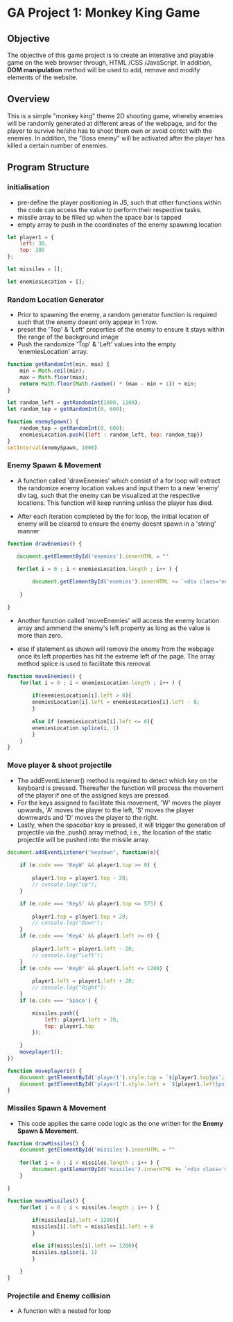# GA Project 1: Monkey King Game

## Objective
The objective of this game project is to create an interative and playable game on the web browser through, HTML /CSS /JavaScript. In addition, **DOM manipulation** method will be used to add, remove and modify elements of the website.

## Overview
This is a simple "monkey king" theme 2D shooting game, whereby enemies will be randomly generated at different areas of the webpage, and for the player to survive he/she has to shoot them own or avoid contct with the enemies. In addition, the "Boss enemy" will be activated after the player has killed a certain number of enemies.

## Program Structure

### initialisation
* pre-define the player positioning in JS, such that other functions within the code can access the value to perform their respective tasks.
* missile array to be filled up when the space bar is tapped
* empty array to push in the coordinates of the enemy spawning location

```javascript
let player1 = {
    left: 30,
    top: 300
};

let missiles = [];

let enemiesLocation = [];
```
### Random Location Generator
* Prior to spawning the enemy, a random generator function is required such that the enemy doesnt only appear in 1 row.
* preset the 'Top' & 'Left' properties of the enemy to ensure it stays within the range of the background image
* Push the randomize 'Top' & 'Left' values into the empty 'enemiesLocation' array.

```javascript
function getRandomInt(min, max) {
    min = Math.ceil(min);
    max = Math.floor(max);
    return Math.floor(Math.random() * (max - min + 1)) + min; 
} 

let random_left = getRandomInt(1000, 1100);
let random_top = getRandomInt(0, 600); 

function enemySpawn() {
    random_top = getRandomInt(0, 600); 
    enemiesLocation.push({left : random_left, top: random_top})
}
setInterval(enemySpawn, 1000)
```
### Enemy Spawn & Movement
* A function called 'drawEnemies' which consist of a for loop will extract the randomize enemy location values and input them to a new 'enemy' div tag, such that the enemy can be visualized at the respective locations. This function will keep running unless the player has died. 

* After each iteration completed by the for loop, the initial location of enemy will be cleared to ensure the enemy doesnt spawn in a 'string' manner

```javascript
function drawEnemies() {

   document.getElementById('enemies').innerHTML = "" 
    
   for(let i = 0 ; i < enemiesLocation.length ; i++ ) {

        document.getElementById('enemies').innerHTML += `<div class='enemy' style='left:${enemiesLocation[i].left}px; top:${enemiesLocation[i].top}px'></div>`;
    
    }

}
```

* Another function called 'moveEnemies' will access the enemy location array and ammend the enemy's left property as long as the value is more than zero. 

* else if statement as shown will remove the enemy from the webpage once its left properties has hit the extreme left of the page. The array method splice is used to facilitate this removal.

```javascript
function moveEnemies() {
    for(let i = 0 ; i < enemiesLocation.length ; i++ ) {
        
        if(enemiesLocation[i].left > 0){
        enemiesLocation[i].left = enemiesLocation[i].left - 8;
        }
       
        else if (enemiesLocation[i].left <= 0){
        enemiesLocation.splice(i, 1)
        }
    }
}
```
### Move player & shoot projectile
* The addEventListener() method is required to detect which key on the keyboard is pressed. Thereafter the function will process the movement of the player if one of the assigned keys are pressed. 
* For the keys assigned to facilitate this movement, 'W' moves the player upwards, 'A' moves the player to the left, 'S' moves the player downwards and 'D' moves the player to the right. 
* Lastly, when the spacebar key is pressed, it will trigger the generation of projectile via the .push() array method, i.e., the location of the static projectile will be pushed into the missile array.

```javascript
document.addEventListener("keydown", function(e){
    
    if (e.code === 'KeyW' && player1.top >= 0) {
        
        player1.top = player1.top - 20;
        // console.log("Up");
    }

    if (e.code === 'KeyS' && player1.top <= 575) {
        
        player1.top = player1.top + 20;
        // console.log("Down");
    }
    if (e.code === 'KeyA' && player1.left >= 0) {
        
        player1.left = player1.left - 20;
        // console.log("Left");
    }
    if (e.code === 'KeyD' && player1.left <= 1280) {
        
        player1.left = player1.left + 20;
        // console.log("Right");
    }
    if (e.code === 'Space') {

        missiles.push({   
            left: player1.left + 70,
            top: player1.top 
        });
        
    }
    moveplayer1();
})

function moveplayer1() {
    document.getElementById('player1').style.top = `${player1.top}px`;
    document.getElementById('player1').style.left = `${player1.left}px`;
}

```
### Missiles Spawn & Movement
* This code applies the same code logic as the one written for the **Enemy Spawn & Movement**.

```javascript
function drawMissiles() {
    document.getElementById('missiles').innerHTML = ""
    
    for(let i = 0 ; i < missiles.length ; i++ ) {
        document.getElementById('missiles').innerHTML += `<div class='missile1' style='left:${missiles[i].left}px; top:${missiles[i].top}px'></div>`; 
    }

}

function moveMissiles() {
    for(let i = 0 ; i < missiles.length ; i++ ) {
        
        if(missiles[i].left < 1200){
        missiles[i].left = missiles[i].left + 8 
        }

        else if(missiles[i].left >= 1200){
        missiles.splice(i, 1) 
        }
        
    }
}
```
### Projectile and Enemy collision
* A function with a nested for loop 
